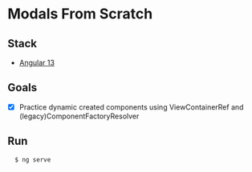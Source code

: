 # Modals From Scratch

## Stack

- [Angular 13](https://angular.io/)

## Goals

- [x] Practice dynamic created components using ViewContainerRef and (legacy)ComponentFactoryResolver

## Run

```
  $ ng serve
```
